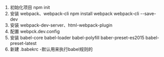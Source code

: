 1. 初始化项目    npm init
2. 安装 webpack、webpack-cli   npm install webpack webpack-cli --save-dev
3. 安装 webpack-dev-server、html-webpack-plugin
4. 配置 webpck.dev.config
5. 安装 babel-core babel-loader babel-polyfill baber-preset-es2015 babel-preset-latest 
6. 新建 .babekrc  -默认用来执行babel规则的
